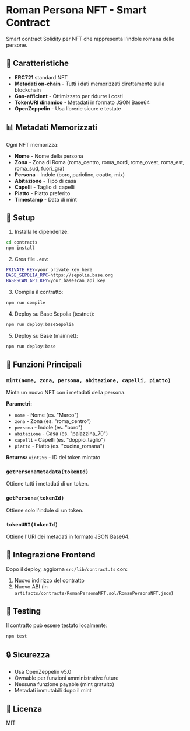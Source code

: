 # Roman Persona NFT - Smart Contract

Smart contract Solidity per NFT che rappresenta l'indole romana delle persone.

## 🎯 Caratteristiche

- **ERC721** standard NFT
- **Metadati on-chain** - Tutti i dati memorizzati direttamente sulla blockchain
- **Gas-efficient** - Ottimizzato per ridurre i costi
- **TokenURI dinamico** - Metadati in formato JSON Base64
- **OpenZeppelin** - Usa librerie sicure e testate

## 📊 Metadati Memorizzati

Ogni NFT memorizza:
- **Nome** - Nome della persona
- **Zona** - Zona di Roma (roma_centro, roma_nord, roma_ovest, roma_est, roma_sud, fuori_gra)
- **Persona** - Indole (boro, pariolino, coatto, mix)
- **Abitazione** - Tipo di casa
- **Capelli** - Taglio di capelli
- **Piatto** - Piatto preferito
- **Timestamp** - Data di mint

## 🚀 Setup

1. Installa le dipendenze:
```bash
cd contracts
npm install
```

2. Crea file `.env`:
```bash
PRIVATE_KEY=your_private_key_here
BASE_SEPOLIA_RPC=https://sepolia.base.org
BASESCAN_API_KEY=your_basescan_api_key
```

3. Compila il contratto:
```bash
npm run compile
```

4. Deploy su Base Sepolia (testnet):
```bash
npm run deploy:baseSepolia
```

5. Deploy su Base (mainnet):
```bash
npm run deploy:base
```

## 📝 Funzioni Principali

### `mint(nome, zona, persona, abitazione, capelli, piatto)`
Minta un nuovo NFT con i metadati della persona.

**Parametri:**
- `nome` - Nome (es. "Marco")
- `zona` - Zona (es. "roma_centro")
- `persona` - Indole (es. "boro")
- `abitazione` - Casa (es. "palazzina_70")
- `capelli` - Capelli (es. "doppio_taglio")
- `piatto` - Piatto (es. "cucina_romana")

**Returns:** `uint256` - ID del token mintato

### `getPersonaMetadata(tokenId)`
Ottiene tutti i metadati di un token.

### `getPersona(tokenId)`
Ottiene solo l'indole di un token.

### `tokenURI(tokenId)`
Ottiene l'URI dei metadati in formato JSON Base64.

## 🔗 Integrazione Frontend

Dopo il deploy, aggiorna `src/lib/contract.ts` con:
1. Nuovo indirizzo del contratto
2. Nuovo ABI (in `artifacts/contracts/RomanPersonaNFT.sol/RomanPersonaNFT.json`)

## 🧪 Testing

Il contratto può essere testato localmente:
```bash
npm test
```

## 🔒 Sicurezza

- Usa OpenZeppelin v5.0
- Ownable per funzioni amministrative future
- Nessuna funzione payable (mint gratuito)
- Metadati immutabili dopo il mint

## 📄 Licenza

MIT






